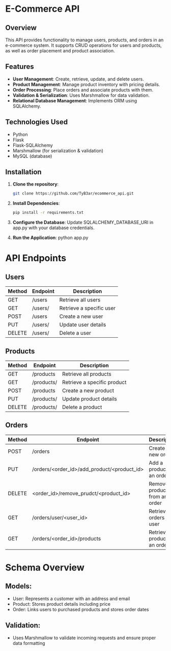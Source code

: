 # E-Commerce API

## Overview
This API provides functionality to manage users, products, and orders in an e-commerce system. It supports CRUD operations for users and products, as well as order placement and product association.

## Features
- **User Management**: Create, retrieve, update, and delete users.
- **Product Management**: Manage product inventory with pricing details.
- **Order Processing**: Place orders and associate products with them.
- **Validation & Serialization**: Uses Marshmallow for data validation.
- **Relational Database Management**: Implements ORM using SQLAlchemy.

## Technologies Used
- Python
- Flask
- Flask-SQLAlchemy
- Marshmallow (for serialization & validation)
- MySQL (database)

## Installation
1. **Clone the repository**:
   ```bash
   git clone https://github.com/TyB3ar/ecommerce_api.git

2. **Install Dependencies**:
    ```bash
    pip install -r requirements.txt

3. **Configure the Database**:
    Update SQLALCHEMY_DATABASE_URI in app.py with your database credentials.

4. **Run the Application**:
    python app.py

# API Endpoints

## Users
| Method | Endpoint | Description |
| ------ | -------- | ----------- |
| GET | /users | Retrieve all users | 
| GET | /users/<id> | Retrieve a specific user | 
| POST | /users | Create a new user | 
| PUT | /users/<id> | Update user details | 
| DELETE | /users/<id> | Delete a user | 

## Products
| Method | Endpoint | Description |
| ------ | -------- | ----------- |
| GET | /products | Retrieve all products | 
| GET | /products/<id> | Retrieve a specific product | 
| POST | /products | Create a new product | 
| PUT | /products/<id> | Update product details | 
| DELETE | /products/<id> | Delete a product | 

## Orders 
| Method | Endpoint | Description |
| ------ | -------- | ----------- |
| POST | /orders | Create a new order | 
| PUT | /orders/<order_id>/add_product/<product_id> | Add a product to an order | 
| DELETE | <order_id>/remove_prudct/<product_id> | Remove a product from an order | 
| GET | /orders/user/<user_id> | Retrieve all orders for a user | 
| GET | /orders/<order_id>/products | Retrieve all products in an order | 

# Schema Overview 

## Models: 
- User: Represents a customer with an address and email 
- Product: Stores product details including price 
- Order: Links users to purchased products and stores order dates 

## Validation: 
- Uses Marshmallow to validate incoming requests and ensure proper data formatting

